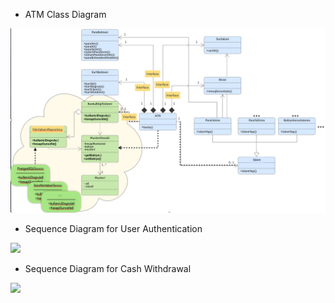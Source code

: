 * ATM Class Diagram

![](https://github.com/celalceken/NesneYonelimliAnalizVeTasarimDersiUygulamalari/blob/master/Sekiller/06/0601.png)

* Sequence Diagram for User Authentication

![](https://github.com/celalceken/NesneYonelimliAnalizVeTasarimDersiUygulamalari/blob/master/Sekiller/06/0602.png)

* Sequence Diagram for Cash Withdrawal

![](https://github.com/celalceken/NesneYonelimliAnalizVeTasarimDersiUygulamalari/blob/master/Sekiller/06/0603.png)
